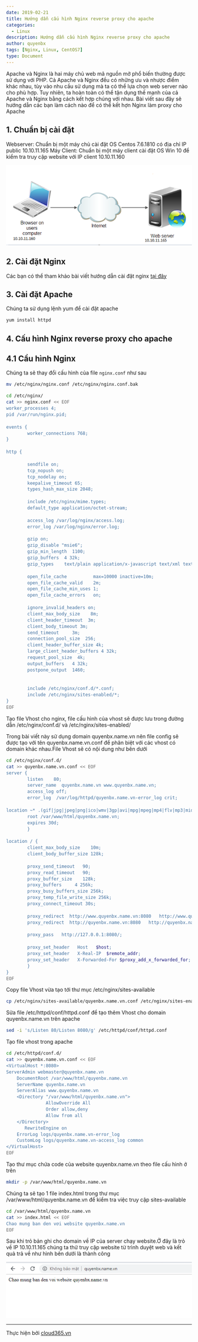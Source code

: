 ```yaml
---
date: 2019-02-21
title: Hướng dẫn cấu hình Nginx reverse proxy cho apache 
categories:
  - Linux
description: Hướng dẫn cấu hình Nginx reverse proxy cho apache
author: quyenbx
tags: [Nginx, Linux, CentOS7]
type: Document
---
```


Apache và Nginx là hai máy chủ web mã nguồn mở phổ biến thường được sử dụng với PHP. Cả Apache và Nginx đều có những ưu và nhược điểm khác nhau, tùy vào nhu cầu sử dụng mà ta có thể lựa chọn web server nào cho phù hợp. Tuy nhiên, ta hoàn toàn có thể tận dụng thế mạnh của cả Apache và Nginx bằng cách kết hợp chúng với nhau. Bài viết sau đây sẽ hướng dẫn các bạn làm cách nào để có thể kết hợn Nginx làm proxy cho Apache

## 1. Chuẩn bị cài đặt
Webserver: Chuẩn bị một máy chủ cài đặt OS Centos 7.6.1810 có địa chỉ IP public 10.10.11.165
Máy Client: Chuẩn bị một máy client cài đặt OS Win 10 để kiểm tra truy cập website với IP client 10.10.11.160

![](/images/img-nginx/mohinh.png)

## 2. Cài đặt Nginx
Các bạn có thể tham khảo bài viết hướng dẫn cài đặt nginx [tại đây](https://blog.cloud365.vn/linux/cai-dat-nginx/)

## 3. Cài đặt Apache

Chúng ta sử dụng lệnh yum để cài đặt apache
```sh
yum install httpd
```

## 4. Cấu hình Nginx reverse proxy cho apache

## 4.1 Cầu hình Nginx

Chúng ta sẽ thay đổi cấu hình của file `nginx.conf` như sau

```sh
mv /etc/nginx/nginx.conf /etc/nginx/nginx.conf.bak
```

```sh
cd /etc/nginx/
cat >> nginx.conf << EOF
worker_processes 4;
pid /var/run/nginx.pid;
 
events {
        worker_connections 768;
}
 
http {
 
        sendfile on;
        tcp_nopush on;
        tcp_nodelay on;
        keepalive_timeout 65;
        types_hash_max_size 2048;
 
        include /etc/nginx/mime.types;
        default_type application/octet-stream;
 
        access_log /var/log/nginx/access.log;
        error_log /var/log/nginx/error.log;
 
        gzip on;
        gzip_disable "msie6";
        gzip_min_length  1100;
        gzip_buffers  4 32k;
        gzip_types    text/plain application/x-javascript text/xml text/css;
 
        open_file_cache          max=10000 inactive=10m;
        open_file_cache_valid    2m;
        open_file_cache_min_uses 1;
        open_file_cache_errors   on;
 
        ignore_invalid_headers on;
        client_max_body_size    8m;
        client_header_timeout  3m;
        client_body_timeout 3m;
        send_timeout     3m;
        connection_pool_size  256;
        client_header_buffer_size 4k;
        large_client_header_buffers 4 32k;
        request_pool_size  4k;
        output_buffers   4 32k;
        postpone_output  1460;
 
 
        include /etc/nginx/conf.d/*.conf;
        include /etc/nginx/sites-enabled/*;
}
EOF
```

Tạo file Vhost cho nginx, file cấu hình của vhost sẽ được lưu trong đường dẫn /etc/nginx/conf.d/ và /etc/nginx/sites-enabled/

Trong bài viết này sử dụng domain quyenbx.name.vn nên file config sẽ được tạo với tên quyenbx.name.vn.conf để phân biệt với các vhost có domain khác nhau.File Vhost sẽ có nội dung như bên dưới

```sh
cd /etc/nginx/conf.d/
cat >> quyenbx.name.vn.conf << EOF
server {
        listen    80;
        server_name  quyenbx.name.vn www.quyenbx.name.vn;
        access_log off;
        error_log  /var/log/httpd/quyenbx.name.vn-error_log crit;
 
location ~* .(gif|jpg|jpeg|png|ico|wmv|3gp|avi|mpg|mpeg|mp4|flv|mp3|mid|js|css|html|htm|wml)$ {
        root /var/www/html/quyenbx.name.vn;
        expires 30d;
        }
 
location / {
        client_max_body_size    10m;
        client_body_buffer_size 128k;
 
        proxy_send_timeout   90;
        proxy_read_timeout   90;
        proxy_buffer_size    128k;
        proxy_buffers     4 256k;
        proxy_busy_buffers_size 256k;
        proxy_temp_file_write_size 256k;
        proxy_connect_timeout 30s;
 
        proxy_redirect  http://www.quyenbx.name.vn:8080   http://www.quyenbx.name.vn;
        proxy_redirect  http://quyenbx.name.vn:8080   http://quyenbx.name.vn;
 
        proxy_pass   http://127.0.0.1:8080/;
 
        proxy_set_header   Host   $host;
        proxy_set_header   X-Real-IP  $remote_addr;
        proxy_set_header   X-Forwarded-For $proxy_add_x_forwarded_for;
        }
}
EOF
```

Copy file Vhost vừa tạo tới thư mục /etc/nginx/sites-available

```sh
cp /etc/nginx/sites-available/quyenbx.name.vn.conf /etc/nginx/sites-enabled/quyenbx.name.vn.conf
```

Sửa file /etc/httpd/conf/httpd.conf để tạo thêm Vhost cho domain quyenbx.name.vn trên apache

```sh
sed -i 's/Listen 80/Listen 8080/g' /etc/httpd/conf/httpd.conf 
```

Tạo file vhost trong apache

```sh
cd /etc/httpd/conf.d/
cat >> quyenbx.name.vn.conf << EOF
<VirtualHost *:8080>
ServerAdmin webmaster@quyenbx.name.vn
    DocumentRoot /var/www/html/quyenbx.name.vn
    ServerName quyenbx.name.vn
    ServerAlias www.quyenbx.name.vn
    <Directory "/var/www/html/quyenbx.name.vn">
               AllowOverride All
               Order allow,deny
               Allow from all
    </Directory>
       RewriteEngine on
    ErrorLog logs/quyenbx.name.vn-error_log
    CustomLog logs/quyenbx.name.vn-access_log common
</VirtualHost> 
EOF
```

Tạo thư mục chứa code của website quyenbx.name.vn theo file cấu hình ở trên 

```sh
mkdir -p /var/www/html/quyenbx.name.vn
```

Chúng ta sẽ tạo 1 file index.html trong thư mục /var/www/html/quyenbx.name.vn để kiểm tra việc truy cập sites-available

```sh
cd /var/www/html/quyenbx.name.vn
cat >> index.html << EOF
Chao mung ban den vơi website quyenbx.name.vn
EOF
```

Sau khi trỏ bản ghi cho domain về IP của server chạy website.Ở đây là trỏ về IP 10.10.11.165 chúng ta thử truy cập website từ trình duyệt web và kết quả trả về như hình bên dưới là thành công

![](/images/img-nginx/access1.png)

---
Thực hiện bởi <a href="https://cloud365.vn/" target="_blank">cloud365.vn</a>










